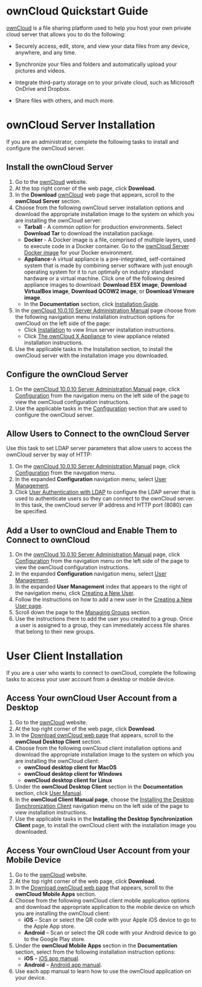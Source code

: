 ownCloud Quickstart Guide
=========================

[ownCloud](https://owncloud.org/) is a file sharing platform used to help you host your own private cloud server that allows you to do the following:

* Securely access, edit, store, and view your data files from any device, anywhere, and any time.

* Synchronize your files and folders and automatically upload your pictures and videos.

* Integrate third-party storage on to your private cloud, such as Microsoft OnDrive and Dropbox.

* Share files with others, and much more.

ownCloud Server Installation
============================

If you are an administrator, complete the following tasks to install and configure the ownCloud server.

Install the ownCloud Server
---------------------------

1. Go to the [ownCloud](https://owncloud.org/) website.
2. At the top right corner of the web page, click **Download**.
3. In the **Download** [ownCloud](https://owncloud.org/download/) web page that appears, scroll to the **ownCloud Server** section.
4. Choose from the following ownCloud server installation options and download the appropriate installation image to the system on which you are installing the ownCloud server:
   * **Tarball** - A common option for production environments. Select **Download Tar** to download the installation package.
   * **Docker** - A Docker image is a file, comprised of multiple layers, used to execute code in a Docker container. Go to the [ownCloud Server Docker image](https://github.com/owncloud-docker/server) for your Docker environment.
   * **Appliance**-A virtual appliance is a pre-integrated, self-contained system that is made by combining server software with just enough operating system for it to run optimally on industry standard hardware or a virtual machine. Click one of the following desired appliance images to download: **Download ESX image**, **Download VirtualBox image**, **Download QCOW2 image**, or **Download Vmware image**.
   * In the **Documentation** section, click [Installation Guide](https://doc.owncloud.org/server/latest/admin_manual/installation/).
5. In the [ownCloud 10.0.10 Server Administration Manual](https://doc.owncloud.org/server/latest/admin_manual/appliance/) page choose from the following navigation menu installation instruction options for ownCloud on the left side of the page:
   * Click [Installation](https://doc.owncloud.org/server/latest/admin_manual/installation/) to view linux server installation instructions. 
   * Click [The ownCloud X Appliance](https://doc.owncloud.org/server/latest/admin_manual/appliance/) to view appliance related installation instructions. 
6. Use the applicable tasks in the Installation section, to install the ownCloud server with the installation image you downloaded.

Configure the ownCloud Server
-----------------------------

1. On the [ownCloud 10.0.10 Server Administration Manual](https://doc.owncloud.org/server/latest/admin_manual/appliance/) page, click [Configuration](https://doc.owncloud.org/server/latest/admin_manual/configuration/) from the navigation menu on the left side of the page to view the ownCloud configuration instructions.
2. Use the applicable tasks in the [Configuration](https://doc.owncloud.org/server/latest/admin_manual/configuration/) section that are used to configure the ownCloud server.

Allow Users to Connect to the ownCloud Server
---------------------------------------------

Use this task to set LDAP server parameters that allow users to access the ownCloud server by way of HTTP:

1. On the [ownCloud 10.0.10 Server Administration Manual](https://doc.owncloud.org/server/latest/admin_manual/appliance/) page, click [Configuration](https://doc.owncloud.org/server/latest/admin_manual/configuration/) from the navigation menu.
2. In the expanded **Configuration** navigation menu, select [User Management](https://doc.owncloud.org/server/latest/admin_manual/configuration/user/).
3. Click [User Authentication with LDAP](https://doc.owncloud.org/server/latest/admin_manual/configuration/user/user_auth_ldap.html) to configure the LDAP server that is used to authenticate users so they can connect to the ownCloud server. In this task, the ownCloud server IP address and HTTP port (8080) can be specified.

Add a User to ownCloud and Enable Them to Connect to ownCloud
-------------------------------------------------------------

1. On the [ownCloud 10.0.10 Server Administration Manual](https://doc.owncloud.org/server/latest/admin_manual/appliance/) page, click [Configuration](https://doc.owncloud.org/server/latest/admin_manual/configuration/) from the navigation menu on the left side of the page to view the ownCloud configuration instructions.
2. In the expanded **Configuration** navigation menu, select [User Management](https://doc.owncloud.org/server/latest/admin_manual/configuration/user/).
3. In the expanded **User Management** index that appears to the right of the navigation menu, click [Creating a New User](https://doc.owncloud.org/server/latest/admin_manual/configuration/user/user_configuration.html#creating-a-new-user).
4. Follow the instructions on how to add a new user in the [Creating a New User page](https://doc.owncloud.org/server/latest/admin_manual/configuration/user/user_configuration.html#creating-a-new-user).
5. Scroll down the page to the [Managing Groups](https://doc.owncloud.org/server/latest/admin_manual/configuration/user/user_configuration.html#managing-groups) section.
6. Use the instructions there to add the user you created to a group. Once a user is assigned to a group, they can immediately access file shares that belong to their new groups.

User Client Installation
========================

If you are a user who wants to connect to ownCloud, complete the following tasks to access your user account from a desktop or mobile device.

Access Your ownCloud User Account from a Desktop
------------------------------------------------

1. Go to the [ownCloud](https://owncloud.org/) website.
2. At the top right corner of the web page, click **Download**.
3. In the [Download ownCloud web page](https://owncloud.org/download/) that appears, scroll to the **ownCloud Desktop Client** section.
4. Choose from the following ownCloud client installation options and download the appropriate installation image to the system on which you are installing the ownCloud client:
   * **ownCloud desktop client for MacOS**
   * **ownCloud desktop client for Windows**
   * **ownCloud desktop client for Linux**
5. Under the **ownCloud Desktop Client** section in the **Documentation** section, click [User Manual](https://doc.owncloud.org/desktop/latest/).
6. In the **ownCloud Client Manual page**, choose the [Installing the Desktop Synchronization Client](https://doc.owncloud.org/desktop/latest/installing.html) navigation menu on the left side of the page to view installation instructions.
7. Use the applicable tasks in the **Installing the Desktop Synchronization Client** page, to install the ownCloud client with the installation image you downloaded.

Access Your ownCloud User Account from your Mobile Device
---------------------------------------------------------

1. Go to the [ownCloud](https://owncloud.org/) website.
2. At the top right corner of the web page, click **Download**.
3. In the [Download ownCloud web page](https://owncloud.org/download/) that appears, scroll to the **ownCloud Mobile Apps** section.
4. Choose from the following ownCloud client mobile application options and download the appropriate application to the mobile device on which you are installing the ownCloud client:
   * **iOS** – Scan or select the QR code with your Apple iOS device to go to the Apple App store.
   * **Android** – Scan or select the QR code with your Android device to go to the Google Play store.
5. Under the **ownCloud Mobile Apps** section in the **Documentation** section, select from the following installation instruction options:
   * **iOS** – [iOS app manual](https://doc.owncloud.org/ios/ios<em>app.html). 
   * **Android** – [Android app manual](https://doc.owncloud.org/android/android</em>app.html).
6. Use each app manual to learn how to use the ownCloud application on your device.